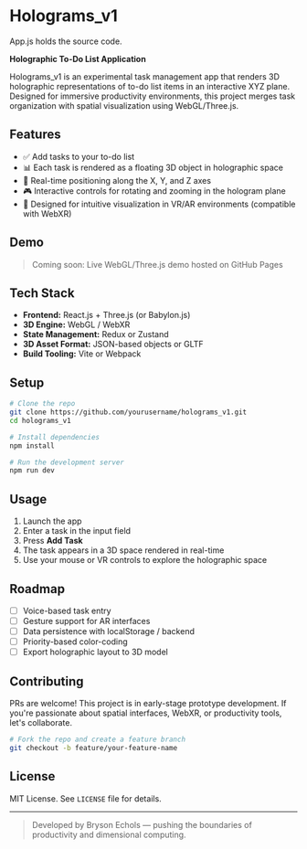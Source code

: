 # Holograms_v1

App.js holds the source code. 

**Holographic To-Do List Application**

Holograms_v1 is an experimental task management app that renders 3D holographic representations of to-do list items in an interactive XYZ plane. Designed for immersive productivity environments, this project merges task organization with spatial visualization using WebGL/Three.js.

## Features

- ✅ Add tasks to your to-do list
- 📊 Each task is rendered as a floating 3D object in holographic space
- 🧭 Real-time positioning along the X, Y, and Z axes
- 🎮 Interactive controls for rotating and zooming in the hologram plane
- 🧠 Designed for intuitive visualization in VR/AR environments (compatible with WebXR)

## Demo

> Coming soon: Live WebGL/Three.js demo hosted on GitHub Pages

## Tech Stack

- **Frontend:** React.js + Three.js (or Babylon.js)
- **3D Engine:** WebGL / WebXR
- **State Management:** Redux or Zustand
- **3D Asset Format:** JSON-based objects or GLTF
- **Build Tooling:** Vite or Webpack

## Setup

```bash
# Clone the repo
git clone https://github.com/yourusername/holograms_v1.git
cd holograms_v1

# Install dependencies
npm install

# Run the development server
npm run dev
```

## Usage
1. Launch the app
2. Enter a task in the input field
3. Press **Add Task**
4. The task appears in a 3D space rendered in real-time
5. Use your mouse or VR controls to explore the holographic space

## Roadmap
- [ ] Voice-based task entry
- [ ] Gesture support for AR interfaces
- [ ] Data persistence with localStorage / backend
- [ ] Priority-based color-coding
- [ ] Export holographic layout to 3D model

## Contributing

PRs are welcome! This project is in early-stage prototype development. If you're passionate about spatial interfaces, WebXR, or productivity tools, let's collaborate.

```bash
# Fork the repo and create a feature branch
git checkout -b feature/your-feature-name
```

## License

MIT License. See `LICENSE` file for details.

---

> Developed by Bryson Echols — pushing the boundaries of productivity and dimensional computing.
